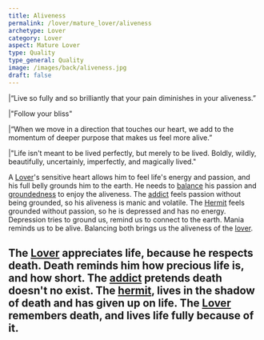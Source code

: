 ```yaml
---
title: Aliveness
permalink: /lover/mature_lover/aliveness
archetype: Lover
category: Lover
aspect: Mature Lover
type: Quality
type_general: Quality
image: /images/back/aliveness.jpg
draft: false
---
```

  
|“Live so fully and so brilliantly that your pain diminishes in your aliveness.”   
  
|"Follow your bliss"  
  
|“When we move in a direction that touches our heart, we add to the momentum of deeper purpose that makes us feel more alive.”   
  
|"Life isn't meant to be lived perfectly, but merely to be lived. Boldly, wildly, beautifully, uncertainly, imperfectly, and magically lived."  
  
A [Lover](/lover/mature_lover)'s sensitive heart allows him to feel life's energy and passion, and his full belly grounds him to the earth. He needs to [balance](/king/body/ruler_and_judge/balance) his passion and [groundedness](/lover/mature_lover/groundedness) to enjoy the aliveness. The [addict](/lover/mature_lover/addict_shadow) feels passion without being grounded, so his aliveness is manic and volatile. The [Hermit](/lover/mature_lover/hermit_shadow) feels grounded without passion, so he is depressed and has no energy.   
Depression tries to ground us, remind us to connect to the earth. Mania reminds us to be alive. Balancing both brings us the aliveness of the [lover](/lover/mature_lover).   
  
The [Lover](/lover/mature_lover) appreciates life, because he respects death. Death reminds him how precious life is, and how short. The [addict](/lover/mature_lover/addict_shadow) pretends death doesn't no exist. The [hermit](/lover/mature_lover/hermit_shadow), lives in the shadow of death and has given up on life. The [Lover](/lover/mature_lover) remembers death, and lives life fully because of it. 
---
